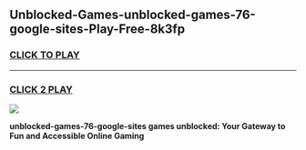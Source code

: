 
## Unblocked-Games-unblocked-games-76-google-sites-Play-Free-8k3fp
<h3>
<a href="https://premium76.site?title=unblocked-games-76-google-sites&ref=09A">CLICK TO PLAY</a></h3>
<hr>

<h3>
<a href="https://premium76.site?title=unblocked-games-76-google-sites&ref=09A">CLICK 2 PLAY</a>
  
</h3>

<a href="https://premium76.site?title=unblocked-games-76-google-sites&ref=09A"><img src="https://clearcache.store/games.png"></a>


**unblocked-games-76-google-sites games unblocked: Your Gateway to Fun and Accessible Online Gaming**
